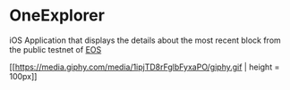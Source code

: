 
# OneExplorer

iOS Application that displays the details about the most recent block from the public testnet of [EOS](https://github.com/EOSIO/eos)

[[https://media.giphy.com/media/1ipjTD8rFglbFyxaPO/giphy.gif | height = 100px]]
